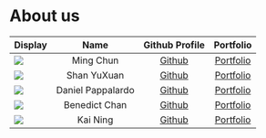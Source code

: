 # About us

| Display                                             |       Name        |             Github Profile              |              Portfolio               |
|-----------------------------------------------------|:-----------------:|:---------------------------------------:|:------------------------------------:|
| ![](https://via.placeholder.com/100.png?text=Photo) |     Ming Chun     | [Github](https://github.com/mcmc101001) | [Portfolio](team/mcmc101001.md) |
| ![](https://via.placeholder.com/100.png?text=Photo) |    Shan YuXuan    | [Github](https://github.com/xuan127)    |  [Portfolio](team/xuan127.md)   |
| ![](https://via.placeholder.com/100.png?text=Photo) | Daniel Pappalardo |      [Github](https://github.com/)      |  [Portfolio](docs/team/johndoe.md)   |
| ![](https://via.placeholder.com/100.png?text=Photo) |   Benedict Chan   |      [Github](https://github.com/)      |  [Portfolio](docs/team/johndoe.md)   |
| ![](https://via.placeholder.com/100.png?text=Photo) |     Kai Ning      |      [Github](https://github.com/)      |  [Portfolio](docs/team/johndoe.md)   |
